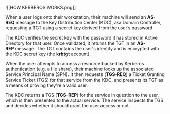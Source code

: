 ![[HOW KERBEROS WORKS.png]]

When a user logs onto their workstation, their machine will send an **AS-REQ** message to the Key Distribution Center (KDC), aka Domain Controller, requesting a TGT using a secret key derived from the user’s password.

The KDC verifies the secret key with the password it has stored in Active Directory for that user. Once validated, it returns the TGT in an **AS-REP** message. The TGT contains the user's identity and is encrypted with the KDC secret key (the **krbtgt** account).

When the user attempts to access a resource backed by Kerberos authentication (e.g. a file share), their machine looks up the associated Service Principal Name (SPN). It then requests (**TGS-REQ**) a Ticket Granting Service Ticket (TGS) for that service from the KDC, and presents its TGT as a means of proving they're a valid user.

The KDC returns a TGS (**TGS-REP**) for the service in question to the user, which is then presented to the actual service. The service inspects the TGS and decides whether it should grant the user access or not.